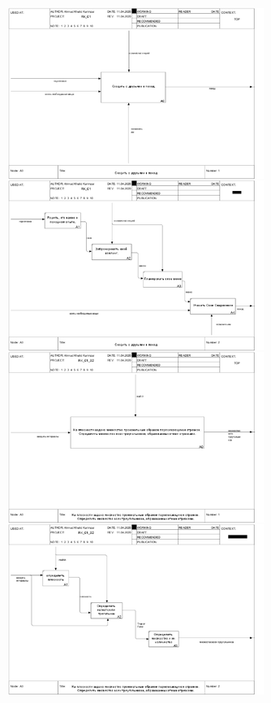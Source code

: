 ![01_A0](uploads/48fc7eb39238d8143d092f79bcc8604a/01_A0.png)![02_A0](uploads/9272c38bbbe19f03b76f6c1be06bbdb8/02_A0.png)![01_A0](uploads/2a9367d46da9d4ffb69423f4829dd5e9/01_A0.png)![02_A0](uploads/d74412570344aa6a967cb59403c3c2cf/02_A0.png)